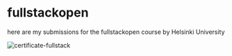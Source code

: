 # fullstackopen
here are my submissions for the fullstackopen course by Helsinki University

![certificate-fullstack](https://user-images.githubusercontent.com/63470761/134319975-cf207077-9770-47aa-a135-651553f3588d.png)
